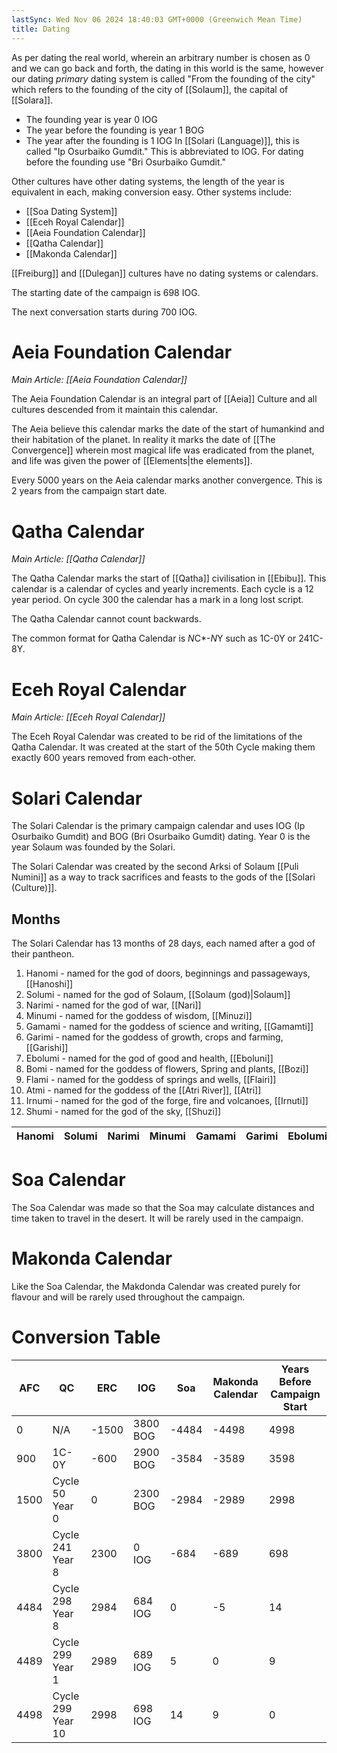 ```yaml
---
lastSync: Wed Nov 06 2024 18:40:03 GMT+0000 (Greenwich Mean Time)
title: Dating
---
```

As per dating the real world, wherein an arbitrary number is chosen as 0 and we can go back and forth, the dating in this world is the same, however our dating *primary* dating system is called "From the founding of the city" which refers to the founding of the city of [[Solaum]], the capital of [[Solara]].

- The founding year is year 0 IOG
- The year before the founding is year 1 BOG
- The year after the founding is 1 IOG
In [[Solari (Language)]], this is called "Ip Osurbaiko Gumdit." This is abbreviated to IOG. For dating before the founding use "Bri Osurbaiko Gumdit."

Other cultures have other dating systems, the length of the year is equivalent in each, making conversion easy.
Other systems include:

- [[Soa Dating System]]
- [[Eceh Royal Calendar]]
- [[Aeia Foundation Calendar]]
- [[Qatha Calendar]]
- [[Makonda Calendar]]

[[Freiburg]] and [[Dulegan]] cultures have no dating systems or calendars.

The starting date of the campaign is 698 IOG.

The next conversation starts during 700 IOG.

# Aeia Foundation Calendar

*Main Article: [[Aeia Foundation Calendar]]*

The Aeia Foundation Calendar is an integral part of [[Aeia]] Culture and all cultures descended from it maintain this calendar.

The Aeia believe this calendar marks the date of the start of humankind and their habitation of the planet. In reality it marks the date of [[The Convergence]] wherein most magical life was eradicated from the planet, and life was given the power of [[Elements|the elements]].

Every 5000 years on the Aeia calendar marks another convergence. This is 2 years from the campaign start date.

# Qatha Calendar

*Main Article: [[Qatha Calendar]]*

The Qatha Calendar marks the start of [[Qatha]] civilisation in [[Ebibu]]. This calendar is a calendar of cycles and yearly increments. Each cycle is a 12 year period. On cycle 300 the calendar has a mark in a long lost script.

The Qatha Calendar cannot count backwards.

The common format for Qatha Calendar is *N*C*-*N*Y such as 1C-0Y or 241C-8Y.

# Eceh Royal Calendar

*Main Article: [[Eceh Royal Calendar]]*

The Eceh Royal Calendar was created to be rid of the limitations of the Qatha Calendar. It was created at the start of the 50th Cycle making them exactly 600 years removed from each-other.

# Solari Calendar

The Solari Calendar is the primary campaign calendar and uses IOG (Ip Osurbaiko Gumdit) and BOG (Bri Osurbaiko Gumdit) dating. Year 0 is the year Solaum was founded by the Solari.

The Solari Calendar was created by the second Arksi of Solaum [[Puli Numini]] as a way to track sacrifices and feasts to the gods of the [[Solari (Culture)]].

## Months

The Solari Calendar has 13 months of 28 days, each named after a god of their pantheon.

1. Hanomi - named for the god of doors, beginnings and passageways, [[Hanoshi]]
2. Solumi - named for the god of Solaum, [[Solaum (god)|Solaum]]
3. Narimi - named for the god of war, [[Nari]]
4. Minumi - named for the goddess of wisdom, [[Minuzi]]
5. Gamami - named for the goddess of science and writing, [[Gamamti]]
6. Garimi - named for the goddess of growth, crops and farming, [[Garishi]]
7. Ebolumi - named for the god of good and health, [[Eboluni]]
8. Bomi - named for the goddess of flowers, Spring and plants, [[Bozi]]
9. Flami - named for the goddess of springs and wells, [[Flairi]]
10. Atmi - named for the goddess of the [[Atri River]], [[Atri]]
12. Irnumi - named for the god of the forge, fire and volcanoes, [[Irnuti]]
13. Shumi - named for the god of the sky, [[Shuzi]]

| Hanomi | Solumi | Narimi | Minumi | Gamami | Garimi | Ebolumi | Bomi | Flami | Atmi | Irnumi | Shumi | Shunmi |
| ------ | ------ | ------ | ------ | ------ | ------ | ------- | ---- | ----- | ---- | ------ | ----- | ------ |

# Soa Calendar

The Soa Calendar was made so that the Soa may calculate distances and time taken to travel in the desert. It will be rarely used in the campaign.

# Makonda Calendar

Like the Soa Calendar, the Makdonda Calendar was created purely for flavour and will be rarely used throughout the campaign.

# Conversion Table

| AFC  | QC                | ERC   | IOG      | Soa   | Makonda Calendar | Years Before Campaign Start |
| ---- | ----------------- | ----- | -------- | ----- | ---------------- | --------------------------- |
| 0    | N/A               | -1500 | 3800 BOG | -4484 | -4498            | 4998                        |
| 900  | 1C-0Y             | -600  | 2900 BOG | -3584 | -3589            | 3598                        |
| 1500 | Cycle 50 Year 0   | 0     | 2300 BOG | -2984 | -2989            | 2998                        |
| 3800 | Cycle 241 Year 8  | 2300  | 0 IOG    | -684  | -689             | 698                         |
| 4484 | Cycle 298 Year 8  | 2984  | 684 IOG  | 0     | -5               | 14                          |
| 4489 | Cycle 299 Year 1  | 2989  | 689 IOG  | 5     | 0                | 9                           |
| 4498 | Cycle 299 Year 10 | 2998  | 698 IOG  | 14    | 9                | 0                           |

